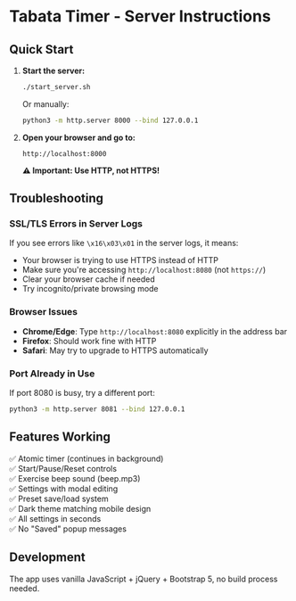 # Tabata Timer - Server Instructions

## Quick Start

1. **Start the server:**
   ```bash
   ./start_server.sh
   ```
   
   Or manually:
   ```bash
   python3 -m http.server 8000 --bind 127.0.0.1
   ```

2. **Open your browser and go to:**
   ```
   http://localhost:8000
   ```
   
   **⚠️ Important: Use HTTP, not HTTPS!**

## Troubleshooting

### SSL/TLS Errors in Server Logs
If you see errors like `\x16\x03\x01` in the server logs, it means:

- Your browser is trying to use HTTPS instead of HTTP
- Make sure you're accessing `http://localhost:8080` (not `https://`)
- Clear your browser cache if needed
- Try incognito/private browsing mode

### Browser Issues
- **Chrome/Edge**: Type `http://localhost:8080` explicitly in the address bar
- **Firefox**: Should work fine with HTTP
- **Safari**: May try to upgrade to HTTPS automatically

### Port Already in Use
If port 8080 is busy, try a different port:
```bash
python3 -m http.server 8081 --bind 127.0.0.1
```

## Features Working
✅ Atomic timer (continues in background)  
✅ Start/Pause/Reset controls  
✅ Exercise beep sound (beep.mp3)  
✅ Settings with modal editing  
✅ Preset save/load system  
✅ Dark theme matching mobile design  
✅ All settings in seconds  
✅ No "Saved" popup messages  

## Development
The app uses vanilla JavaScript + jQuery + Bootstrap 5, no build process needed. 